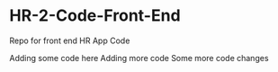 # HR-2-Code-Front-End
Repo for front end HR App Code

Adding some code here
Adding more code
Some more code changes
